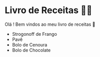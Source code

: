 # Livro de Receitas :man_cook:

Olá ! Bem vindos ao meu livro de receitas :wave:

- Strogonoff de Frango
- Pavê
- Bolo de Cenoura
- Bolo de Chocolate
